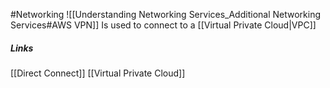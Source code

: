 #Networking
![[Understanding   Networking Services_Additional Networking Services#AWS VPN]]
Is used to connect to a [[Virtual Private Cloud|VPC]]

##### Links

[[Direct Connect]]
[[Virtual Private Cloud]]